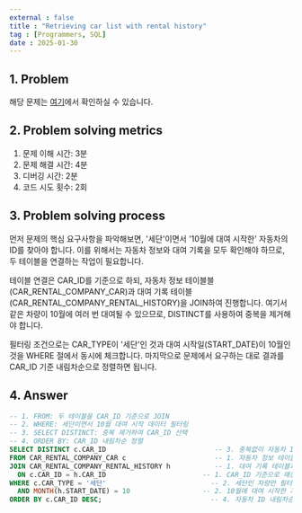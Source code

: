 ```yaml
---
external : false
title : "Retrieving car list with rental history"
tag : [Programmers, SQL]
date : 2025-01-30
---
```


## 1. Problem

해당 문제는 [여기](https://school.programmers.co.kr/learn/courses/30/lessons/157341)에서 확인하실 수 있습니다.

## 2. Problem solving metrics

1. 문제 이해 시간: 3분
2. 문제 해결 시간: 4분
3. 디버깅 시간: 2분
4. 코드 시도 횟수: 2회

## 3. Problem solving process

먼저 문제의 핵심 요구사항을 파악해보면, '세단'이면서 '10월에 대여 시작한' 자동차의 ID를 찾아야 합니다. 이를 위해서는 자동차 정보와 대여 기록을 모두 확인해야 하므로, 두 테이블을 연결하는 작업이 필요합니다.

테이블 연결은 CAR_ID를 기준으로 하되, 자동차 정보 테이블블(CAR_RENTAL_COMPANY_CAR)과 대여 기록 테이블(CAR_RENTAL_COMPANY_RENTAL_HISTORY)을 JOIN하여 진행합니다. 여기서 같은 차량이 10월에 여러 번 대여될 수 있으므로, DISTINCT를 사용하여 중복을 제거해야 합니다.

필터링 조건으로는 CAR_TYPE이 '세단'인 것과 대여 시작일(START_DATE)이 10월인 것을 WHERE 절에서 동시에 체크합니다. 마지막으로 문제에서 요구하는 대로 결과를 CAR_ID 기준 내림차순으로 정렬하면 됩니다.

## 4. Answer

```sql
-- 1. FROM: 두 테이블을 CAR_ID 기준으로 JOIN
-- 2. WHERE: 세단이면서 10월 대여 시작 데이터 필터링
-- 3. SELECT DISTINCT: 중복 제거하여 CAR_ID 선택
-- 4. ORDER BY: CAR_ID 내림차순 정렬
SELECT DISTINCT c.CAR_ID                           -- 3. 중복없이 자동차 ID만 선택
FROM CAR_RENTAL_COMPANY_CAR c                      -- 1. 자동차 정보 테이블
JOIN CAR_RENTAL_COMPANY_RENTAL_HISTORY h           -- 1. 대여 기록 테이블과 조인
  ON c.CAR_ID = h.CAR_ID                        -- 1. CAR_ID 기준으로 매칭
WHERE c.CAR_TYPE = '세단'                          -- 2. 세단인 차량만 필터링
  AND MONTH(h.START_DATE) = 10                  -- 2. 10월에 대여 시작한 기록만 필터링
ORDER BY c.CAR_ID DESC;                           -- 4. 자동차 ID 내림차순 정렬
```

